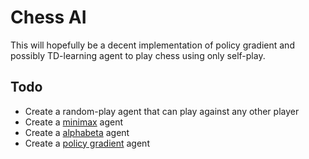 # Chess AI
This will hopefully be a decent implementation of policy gradient and possibly TD-learning agent to play chess using only self-play.

## Todo
- Create a random-play agent that can play against any other player
- Create a [minimax](https://en.wikipedia.org/wiki/Minimax) agent
- Create a [alphabeta](https://en.wikipedia.org/wiki/Alpha%E2%80%93beta_pruning) agent
- Create a [policy gradient](https://en.wikipedia.org/wiki/Reinforcement_learning#Direct_policy_search) agent
